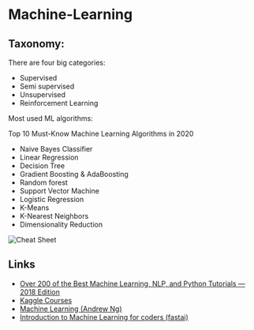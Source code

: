 # Machine-Learning


## Taxonomy:

There are four big categories:

- Supervised 
- Semi supervised
- Unsupervised
- Reinforcement Learning

Most used ML algorithms:

Top 10 Must-Know Machine Learning Algorithms in 2020

- Naive Bayes Classifier 
- Linear Regression 
- Decision Tree 
- Gradient Boosting & AdaBoosting
- Random forest
- Support Vector Machine 
- Logistic Regression 
- K-Means 
- K-Nearest Neighbors
- Dimensionality Reduction



![Cheat Sheet](https://blogs.sas.com/content/subconsciousmusings/files/2017/04/machine-learning-cheet-sheet-2.png)


## Links
- [Over 200 of the Best Machine Learning, NLP, and Python Tutorials — 2018 Edition](https://medium.com/machine-learning-in-practice/over-200-of-the-best-machine-learning-nlp-and-python-tutorials-2018-edition-dd8cf53cb7dc)
- [Kaggle Courses](https://www.kaggle.com/learn/overview)
- [Machine Learning (Andrew Ng)](https://www.coursera.org/learn/machine-learning)
- [Introduction to Machine Learning for coders (fastai)](https://course18.fast.ai/ml)
